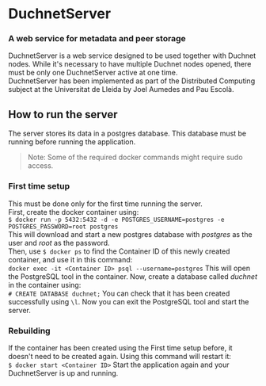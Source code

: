 # DuchnetServer
### A web service for metadata and peer storage
DuchnetServer is a web service designed to be used together with Duchnet nodes. While it's necessary to have multiple Duchnet nodes opened, there must be only one DuchnetServer active at one time.  
DuchnetServer has been implemented as part of the Distributed Computing subject at the Universitat de Lleida by Joel Aumedes and Pau Escolà.
## How to run the server
The server stores its data in a postgres database. This database must be running before running the application.
> Note: Some of the required docker commands might require sudo access.
### First time setup
This must be done only for the first time running the server.  
First, create the docker container using:  
```$ docker run -p 5432:5432 -d -e POSTGRES_USERNAME=postgres -e POSTGRES_PASSWORD=root postgres```  
This will download and start a new postgres database with _postgres_ as the user and _root_ as the password.  
Then, use ```$ docker ps``` to find the Container ID of this newly created container, and use it in this command:  
```docker exec -it <Container ID> psql --username=postgres```
This will open the PostgreSQL tool in the container. Now, create a database called _duchnet_ in the container using:  
```# CREATE DATABASE duchnet;```
You can check that it has been created successfully using ```\l```. Now you can exit the PostgreSQL tool and start the server.
### Rebuilding
If the container has been created using the First time setup before, it doesn't need to be created again. Using this command will restart it:  
```$ docker start <Container ID>```
Start the application again and your DuchnetServer is up and running.